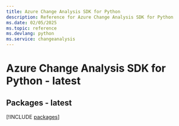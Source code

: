 ```yaml
---
title: Azure Change Analysis SDK for Python
description: Reference for Azure Change Analysis SDK for Python
ms.date: 02/05/2025
ms.topic: reference
ms.devlang: python
ms.service: changeanalysis
---
```

# Azure Change Analysis SDK for Python - latest
## Packages - latest
[!INCLUDE [packages](change-analysis-index.md)]